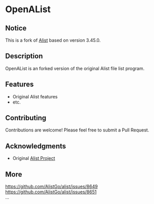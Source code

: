 # OpenAList

## Notice
This is a fork of [Alist](https://github.com/alist-org/alist) based on version 3.45.0.

## Description
OpenAList is an forked version of the original Alist file list program.

## Features
- Original Alist features
- etc.

## Contributing
Contributions are welcome! Please feel free to submit a Pull Request.


## Acknowledgments
- Original [Alist Project](https://github.com/alist-org/alist)

## More  
https://github.com/AlistGo/alist/issues/8649  
https://github.com/AlistGo/alist/issues/8651  
...
